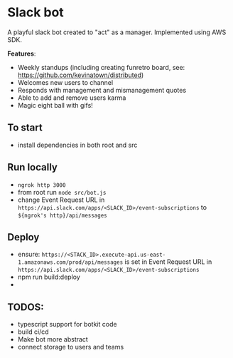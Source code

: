 # Slack bot
A playful slack bot created to "act" as a manager. Implemented using AWS SDK.

**Features**:
- Weekly standups (including creating funretro board, see: https://github.com/kevinatown/distributed)
- Welcomes new users to channel
- Responds with management and mismanagement quotes
- Able to add and remove users karma
- Magic eight ball with gifs!

## To start
- install dependencies in both root and src

## Run locally
- `ngrok http 3000`
- from root run `node src/bot.js`
- change Event Request URL in `https://api.slack.com/apps/<SLACK_ID>/event-subscriptions` to `${ngrok's http}/api/messages`

## Deploy
- ensure: `https://<STACK_ID>.execute-api.us-east-1.amazonaws.com/prod/api/messages` is set in Event Request URL in `https://api.slack.com/apps/<SLACK_ID>/event-subscriptions`
- npm run build:deploy
- 

## TODOS:
- typescript support for botkit code
- build ci/cd
- Make bot more abstract
- connect storage to users and teams
